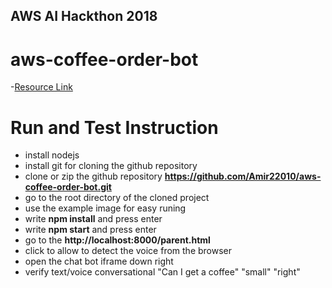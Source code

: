 ## AWS AI Hackthon 2018 
# aws-coffee-order-bot
-[Resource Link](https://aws.amazon.com/blogs/machine-learning/building-better-bots/)

# Run and Test Instruction
- install nodejs
- install git for cloning the github repository
- clone or zip the github repository **https://github.com/Amir22010/aws-coffee-order-bot.git**
- go to the root directory of the cloned project
- use the example image for easy runing 
- write **npm install** and press enter
- write **npm start** and press enter
- go to the **http://localhost:8000/parent.html**
- click to allow to detect the voice from the browser
- open the chat bot iframe down right
- verify text/voice conversational "Can I get a coffee"
"small"
"right"
